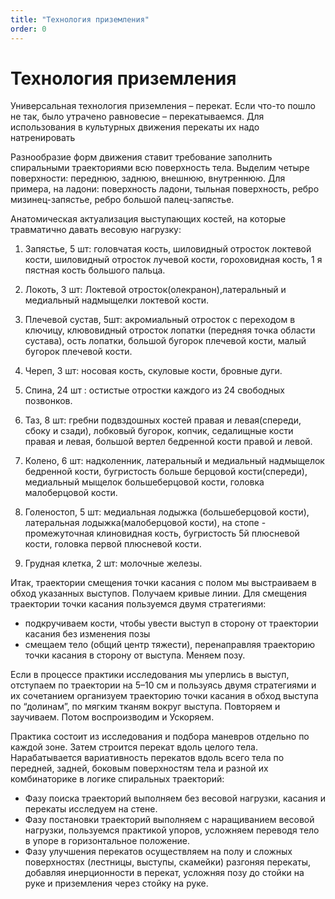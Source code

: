 ```yaml
---
title: "Технология приземления"
order: 0
---
```


# Технология приземления

Универсальная технология приземления – перекат. Если что-то пошло не так, было утрачено равновесие – перекатываемся. Для использования в культурных движения перекаты их надо натренировать

Разнообразие форм движения ставит требование заполнить спиральными траекториями всю поверхность тела. Выделим четыре поверхности: переднюю, заднюю, внешнюю, внутреннюю. Для примера, на ладони: поверхность ладони, тыльная поверхность, ребро мизинец-запястье, ребро большой палец-запястье.

Анатомическая актуализация выступающих костей, на которые травматично давать весовую нагрузку:

1. Запястье, 5 шт: головчатая кость, шиловидный отросток локтевой кости, шиловидный отросток лучевой кости, гороховидная кость, 1 я пястная кость большого пальца.

1. Локоть, 3 шт: Локтевой отросток(олекранон),латеральный и медиальный надмыщелки локтевой кости.

1. Плечевой сустав, 5шт: акромиальный отросток с переходом в ключицу, клювовидный отросток лопатки (передняя точка области сустава), ость лопатки, большой бугорок плечевой кости, малый бугорок плечевой кости.

1. Череп, 3 шт: носовая кость, скуловые кости, бровные дуги.

1. Спина, 24 шт : остистые отростки каждого из 24 свободных позвонков.

1. Таз, 8 шт: гребни подвздошных костей правая и левая(спереди, сбоку и сзади), лобковый бугорок, копчик, седалищные кости правая и левая, большой вертел бедренной кости правой и левой.

1. Колено, 6 шт: надколенник, латеральный и медиальный надмыщелок бедренной кости, бугристость больше берцовой кости(спереди), медиальный мыщелок большеберцовой кости, головка малоберцовой кости.

1. Голеностоп, 5 шт: медиальная лодыжка (большеберцовой кости), латеральная лодыжка(малоберцовой кости), на стопе - промежуточная клиновидная кость, бугристость 5й плюсневой кости, головка первой плюсневой кости.

1. Грудная клетка, 2 шт: молочные железы.

Итак, траектории смещения точки касания с полом мы выстраиваем в обход указанных выступов. Получаем кривые линии. Для смещения траектории точки касания пользуемся двумя стратегиями:

* подкручиваем кости, чтобы увести выступ в сторону от траектории касания без изменения позы
* смещаем тело (общий центр тяжести), перенаправляя траекторию точки касания в сторону от выступа. Меняем позу.

Если в процессе практики исследования мы уперлись в выступ, отступаем по траектории на 5–10 см и пользуясь двумя стратегиями и их сочетанием организуем траекторию точки касания в обход выступа по “долинам”, по мягким тканям вокруг выступа. Повторяем и заучиваем. Потом воспроизводим и Ускоряем.

Практика состоит из исследования и подбора маневров отдельно по каждой зоне. Затем строится перекат вдоль целого тела. Нарабатывается вариативность перекатов вдоль всего тела по передней, задней, боковым поверхностям тела и разной их комбинаторике в логике спиральных траекторий:

* Фазу поиска траекторий выполняем без весовой нагрузки, касания и перекаты исследуем на стене.
* Фазу постановки траекторий выполняем с наращиванием весовой нагрузки, пользуемся практикой упоров, усложняем переводя тело в упоре в горизонтальное положение.
* Фазу улучшения перекатов осуществляем на полу и сложных поверхностях (лестницы, выступы, скамейки) разгоняя перекаты, добавляя инерционности в перекат, усложняя позу до стойки на руке и приземления через стойку на руке.